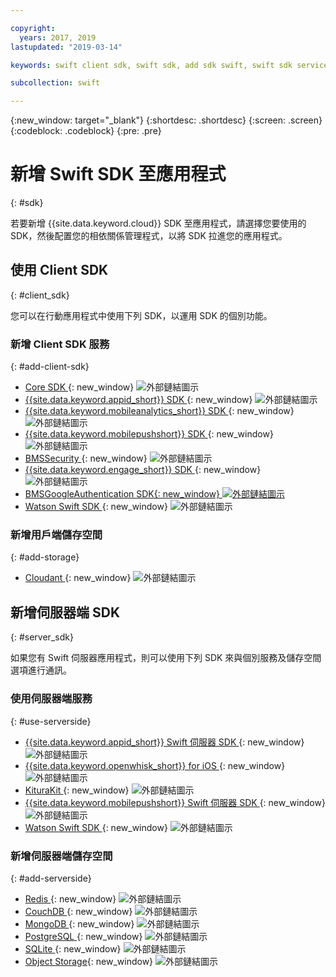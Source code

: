 ```yaml
---

copyright:
  years: 2017, 2019
lastupdated: "2019-03-14"

keywords: swift client sdk, swift sdk, add sdk swift, swift sdk service, server sdk swift, swift bms, clientsdk swift, client storage swifts

subcollection: swift

---
```


{:new_window: target="_blank"}
{:shortdesc: .shortdesc}
{:screen: .screen}
{:codeblock: .codeblock}
{:pre: .pre}

# 新增 Swift SDK 至應用程式
{: #sdk}

若要新增 {{site.data.keyword.cloud}} SDK 至應用程式，請選擇您要使用的 SDK，然後配置您的相依關係管理程式，以將 SDK 拉進您的應用程式。

## 使用 Client SDK
{: #client_sdk}

您可以在行動應用程式中使用下列 SDK，以運用 SDK 的個別功能。

### 新增 Client SDK 服務
{: #add-client-sdk}

- [Core SDK ](https://github.com/ibm-bluemix-mobile-services/bms-clientsdk-swift-core){: new_window} ![外部鏈結圖示](../icons/launch-glyph.svg "外部鏈結圖示")
- [{{site.data.keyword.appid_short}} SDK ](https://github.com/ibm-cloud-security/appid-clientsdk-swift){: new_window} ![外部鏈結圖示](../icons/launch-glyph.svg "外部鏈結圖示")
- [{{site.data.keyword.mobileanalytics_short}} SDK ](https://github.com/ibm-bluemix-mobile-services/bms-clientsdk-swift-analytics){: new_window} ![外部鏈結圖示](../icons/launch-glyph.svg "外部鏈結圖示")
- [{{site.data.keyword.mobilepushshort}} SDK ](https://github.com/ibm-bluemix-mobile-services/bms-clientsdk-swift-push){: new_window} ![外部鏈結圖示](../icons/launch-glyph.svg "外部鏈結圖示")
- [BMSSecurity ](https://github.com/ibm-bluemix-mobile-services/bms-clientsdk-swift-security){: new_window} ![外部鏈結圖示](../icons/launch-glyph.svg "外部鏈結圖示")
- [{{site.data.keyword.engage_short}} SDK ](https://github.com/ibm-bluemix-mobile-services/bms-clientsdk-swift-applaunch){: new_window} ![外部鏈結圖示](../icons/launch-glyph.svg "外部鏈結圖示")
- [BMSGoogleAuthentication SDK{: new_window} ![外部鏈結圖示](../icons/launch-glyph.svg "外部鏈結圖示")](https://github.com/ibm-bluemix-mobile-services/bms-clientsdk-swift-security-googleauthentication)
- [Watson Swift SDK ](https://github.com/watson-developer-cloud/swift-sdk){: new_window} ![外部鏈結圖示](../icons/launch-glyph.svg "外部鏈結圖示")

### 新增用戶端儲存空間
{: #add-storage}

- [Cloudant ](https://github.com/cloudant/swift-cloudant){: new_window} ![外部鏈結圖示](../icons/launch-glyph.svg "外部鏈結圖示")

## 新增伺服器端 SDK
{: #server_sdk}

如果您有 Swift 伺服器應用程式，則可以使用下列 SDK 來與個別服務及儲存空間選項進行通訊。

### 使用伺服器端服務
{: #use-serverside}

- [{{site.data.keyword.appid_short}} Swift 伺服器 SDK ](https://github.com/ibm-cloud-security/appid-serversdk-swift){: new_window} ![外部鏈結圖示](../icons/launch-glyph.svg "外部鏈結圖示")
- [{{site.data.keyword.openwhisk_short}} for iOS ](https://cloud.ibm.com/openwhisk/learn/ios-sdk){: new_window} ![外部鏈結圖示](../icons/launch-glyph.svg "外部鏈結圖示")
- [KituraKit ](https://github.com/IBM-Swift/KituraKit){: new_window} ![外部鏈結圖示](../icons/launch-glyph.svg "外部鏈結圖示")
- [{{site.data.keyword.mobilepushshort}} Swift 伺服器 SDK ](https://github.com/ibm-bluemix-mobile-services/bms-pushnotifications-serversdk-swift){: new_window} ![外部鏈結圖示](../icons/launch-glyph.svg "外部鏈結圖示")
- [Watson Swift SDK ](https://github.com/watson-developer-cloud/swift-sdk){: new_window} ![外部鏈結圖示](../icons/launch-glyph.svg "外部鏈結圖示")

### 新增伺服器端儲存空間
{: #add-serverside}

- [Redis ](https://github.com/IBM-Swift/Kitura-redis){: new_window} ![外部鏈結圖示](../icons/launch-glyph.svg "外部鏈結圖示")
- [CouchDB ](https://github.com/IBM-Swift/Kitura-CouchDB){: new_window} ![外部鏈結圖示](../icons/launch-glyph.svg "外部鏈結圖示")
- [MongoDB ](https://github.com/OpenKitten/MongoKitten){: new_window} ![外部鏈結圖示](../icons/launch-glyph.svg "外部鏈結圖示")
- [PostgreSQL ](https://github.com/IBM-Swift/Swift-Kuery-PostgreSQL){: new_window} ![外部鏈結圖示](../icons/launch-glyph.svg "外部鏈結圖示")
- [SQLite ](https://github.com/IBM-Swift/Swift-Kuery-SQLite){: new_window} ![外部鏈結圖示](../icons/launch-glyph.svg "外部鏈結圖示")
- [Object Storage](https://github.com/ibm-bluemix-mobile-services/bluemix-objectstorage-serversdk-swift){: new_window} ![外部鏈結圖示](../icons/launch-glyph.svg "外部鏈結圖示")

